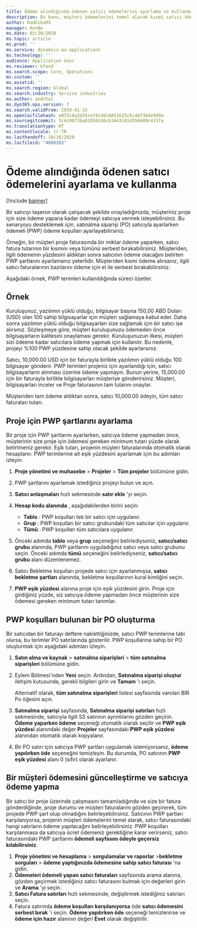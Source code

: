 ```yaml
---
title: Ödeme alındığında ödenen satıcı ödemelerini ayarlama ve kullanma
description: Bu konu, müşteri ödemelerini temel alarak kısmi satıcı ödemelerini serbest bırakmak için ödemeli ödeme (pwp) koşullarının nasıl oluşturulacağı açıklanmaktadır.
author: RadhikaRS
manager: AnnBe
ms.date: 03/30/2020
ms.topic: article
ms.prod: ''
ms.service: dynamics-ax-applications
ms.technology: ''
audience: Application User
ms.reviewer: kfend
ms.search.scope: Core, Operations
ms.custom: ''
ms.assetid: ''
ms.search.region: Global
ms.search.industry: Service industries
ms.author: andchoi
ms.dyn365.ops.version: 7
ms.search.validFrom: 2019-01-15
ms.openlocfilehash: e872c4a2d35cef4cddc6851615c6c4d73b4e9d9a
ms.sourcegitcommit: 5c4c9bf3ba018562d6cb3443c01d550489c415fa
ms.translationtype: HT
ms.contentlocale: tr-TR
ms.lasthandoff: 10/16/2020
ms.locfileid: "4086303"
---
```

# <a name="set-up-and-use-pay-when-paid-vendor-payments"></a>Ödeme alındığında ödenen satıcı ödemelerini ayarlama ve kullanma

[!include [banner](../includes/banner.md)]

Bir satıcıyı taşeron olarak çalışacak şekilde onayladığınızda, müşteriniz proje için size ödeme yapana kadar ödemeyi satıcıya vermek isteyebilirsiniz. Bu senaryoyu desteklemek için, satınalma siparişi (PO) satıcıyla ayarlarken ödemeli (PWP) ödeme koşulları ayarlayabilirsiniz.

Örneğin, bir müşteri proje faturasında bir miktar ödeme yaparken, satıcı fatura tutarının bir kısmını veya tümünü serbest bırakabilirsiniz. Müşteriden, ilgili ödemenin yüzdesini aldıktan sonra satıcının ödeme olacağını belirten PWP şartlarını ayarlamanız yeterlidir. Müşteriden kısmi ödeme alırsanız, ilgili satıcı faturalarının bazılarını ödeme için el ile serbest bırakabilirsiniz.

Aşağıdaki örnek, PWP terimleri kullanıldığında süreci özetler.

## <a name="example"></a>Örnek

Kuruluşunuz, yazılımın yüklü olduğu, bilgisayar başına 150,00 ABD Doları (USD) olan 100 sahip bilgisayarlar için müşteri sağlamaya kabul eder. Daha sonra yazılımın yüklü olduğu bilgisayarları size sağlamak için bir satıcı işe alırsınız. Sözleşmeye göre, müşteri kuruluşunuzu ödemeden önce bilgisayarların kalitesini onaylaması gerekir. Kuruluşunuzun ilkesi, müşteri sizi ödeene kadar satıcılara ödeme yapmak için kullanılır. Bu nedenle, projeyi %100 PWP yüzdesine sahip olacak şekilde ayarlarsınız.

Satıcı, 10,000.00 USD için bir faturayla birlikte yazılımın yüklü olduğu 100 bilgisayar gönderir. PWP terimleri projeniz için ayarlandığı için, satıcı bilgisayarların alınması üzerine ödeme yapmayın. Bunun yerine, 15,000.00 için bir faturayla birlikte bilgisayarları müşteriye gönderirsiniz. Müşteri, bilgisayarları inceler ve Proje faturasının tam tutarını onaylar.

Müşteriden tam ödeme aldıktan sonra, satıcı 10,000.00 ödeyin, tüm satıcı faturaları tutarı.

## <a name="set-up-pwp-terms-for-a-project"></a>Proje için PWP şartlarını ayarlama

Bir proje için PWP şartlarını ayarlarken, satıcıya ödeme yapmadan önce, müşterinin size proje için ödemesi gereken minimum tutarı yüzde olarak belirtmeniz gerekir. Eşik tutarı, projenin müşteri faturalarında otomatik olarak hesaplanır. PWP terimlerine ait eşik yüzdesini ayarlamak için bu adımları izleyin.

1. **Proje yönetimi ve muhasebe** \> **Projeler** \> **Tüm projeler** bölümüne gidin.
2. PWP şartlarını ayarlamak istediğiniz projeyi bulun ve açın.
3. **Satıcı anlaşmaları** hızlı sekmesinde **satır ekle** 'yi seçin.
3. **Hesap kodu alanında** , aşağıdakilerden birini seçin:

    - **Tablo** : PWP koşulları tek bir satıcı için uygulanır.
    - **Grup** : PWP koşulları bir satıcı grubundaki tüm satıcılar için uygulanır.
    - **Tümü** : PWP koşulları tüm satıcılara uygulanır.

4. Önceki adımda **tablo** veya **grup** seçeneğini belirlediyseniz, **satıcı/satıcı grubu** alanında, PWP şartlarını uyguladığınız satıcı veya satıcı grubunu seçin. Önceki adımda **tümü** seçeneğini belirlediyseniz, **satıcı/satıcı grubu** alanı düzenlenemez.
5. Satıcı Bekletme koşulları projede satıcı için ayarlanmışsa, **satıcı bekletme şartları** alanında, bekletme koşullarının kural kimliğini seçin.
6. **PWP eşik yüzdesi** alanına proje için eşik yüzdesini girin. Proje için girdiğiniz yüzde, siz satıcıya ödeme yapmadan önce müşterinin size ödemesi gereken minimum tutarı tanımlar.

## <a name="create-a-po-that-has-pwp-terms"></a>PWP koşulları bulunan bir PO oluşturma

Bir satıcıdan bir faturayı deftere naklettiğinizde, satıcı PWP terimlerine tabi olursa, bu terimler PO satırlarında gösterilir. PWP koşullarına sahip bir PO oluşturmak için aşağıdaki adımları izleyin.

1. **Satın alma ve kaynak** \> **satınalma siparişleri** \> **tüm satınalma siparişleri** bölümüne gidin.
2. Eylem Bölmesi'nden **Yeni** seçin. Ardından, **Satınalma siparişi oluştur** iletişim kutusunda, gerekli bilgileri girin ve **Tamam** 'ı seçin.

    Alternatif olarak, **tüm satınalma siparişleri** listesi sayfasında varolan BIR Po öğesini açın.

4. **Satınalma siparişi** sayfasında, **Satınalma siparişi satırları** hızlı sekmesinde, satıcıyla ilgili SS satırının ayrıntılarını gözden geçirin. **Ödeme yaparken ödeme** seçeneği otomatik olarak seçilir ve **PWP eşik yüzdesi** alanındaki değer **Projeler** sayfasındaki **PWP eşik yüzdesi** alanından otomatik olarak kopyalanır.
6. Bir PO satırı için satıcıya PWP şartları uygulamak istemiyorsanız, **ödeme yapılırken öde** seçeneğini temizleyin. Bu durumda, PO satırının **PWP eşik yüzdesi** alanı 0 (sıfır) olarak ayarlanır.

## <a name="update-a-customer-payment-and-pay-the-vendor"></a>Bir müşteri ödemesini güncelleştirme ve satıcıya ödeme yapma

Bir satıcı bir proje üzerinde çalışmasını tamamladığında ve size bir fatura gönderdiğinde, proje durumu ve müşteri faturalarını gözden geçirerek, tüm projede PWP şart olup olmadığını belirleyebilirsiniz. Satıcının PWP şartları karşılanıyorsa, projenin müşteri ödemelerini temel alarak, satıcı faturasındaki hangi satırların ödeme yapılacağını belirleyebilirsiniz. PWP koşulları karşılanmasa da satıcıya ücret ödemeniz gerektiğine karar verirseniz, satıcı faturasındaki PWP şartlarını **ödemeli sayfasını ödeyle geçersiz kılabilirsiniz**.

1. **Proje yönetimi ve hesaplama** \> **sorgulamalar ve raporlar** \>**bekletme sorguları** \> **ödeme yaptığınızda ödemesine sahip satıcı faturası** 'na gidin.
2. **Ödemeleri ödemeli yapan satıcı faturaları** sayfasında arama alanına, gözden geçirmek istediğiniz satıcı faturasını bulmak için değerleri girin ve **Arama** 'yı seçin.
3. **Satıcı Fatura satırları** hızlı sekmesinde, değiştirmek istediğiniz satırları seçin.
4. Fatura satırında **ödeme koşulları karşılanıyorsa** öde **satıcı ödemesini serbest bırak** 'ı seçin. **Ödeme yapılırken öde** seçeneği temizlenirse ve **ödeme için hazır** alanının değeri **Evet** olarak değiştirilir.
